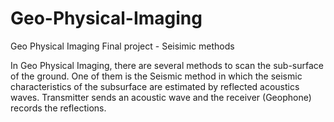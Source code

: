 # Geo-Physical-Imaging
Geo Physical Imaging Final project - Seisimic methods 

In Geo Physical Imaging, there are several methods to scan the sub-surface of the ground. One of them is the Seismic method in which the seismic characteristics of the subsurface are estimated by reflected acoustics waves. Transmitter sends an acoustic wave and the receiver (Geophone) records the reflections. 
